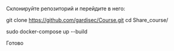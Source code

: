 Склонируйте репозиторий и перейдите в него:

   git clone https://github.com/gardisec/Course.git
   cd Share_course/

   sudo docker-compose up --build

Готово